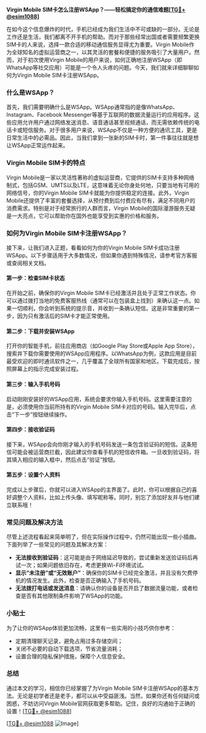 **Virgin Mobile SIM卡怎么注册WSApp？——轻松搞定你的通信难题[[TG💪+ @esim1088](https://t.me/s/esim1088)]**

在如今这个信息爆炸的时代，手机已经成为我们生活中不可或缺的一部分。无论是工作还是生活，我们都离不开手机的帮助。而对于那些经常出国或者需要频繁更换SIM卡的人来说，选择一款合适的移动通信服务显得尤为重要。Virgin Mobile作为全球知名的虚拟运营商之一，以其灵活的套餐和便捷的服务吸引了大量用户。然而，对于初次使用Virgin Mobile的用户来说，如何正确地注册WSApp（即WhatsApp等社交应用）可能是一个令人头疼的问题。今天，我们就来详细聊聊如何为Virgin Mobile SIM卡注册WSApp。

### 什么是WSApp？

首先，我们需要明确什么是WSApp。WSApp通常指的是像WhatsApp、Instagram、Facebook Messenger等基于互联网的数据流量运行的应用程序。这些应用允许用户通过网络发送消息、语音通话甚至视频通话，而无需依赖传统的电话卡或短信服务。对于很多用户来说，WSApp不仅是一种方便的通讯工具，更是日常生活中的必需品。因此，当我们拿到一张新的SIM卡时，第一件事往往就是想让WSApp正常运作起来。

### Virgin Mobile SIM卡的特点

Virgin Mobile是一家以灵活性著称的虚拟运营商，它提供的SIM卡支持多种网络制式，包括GSM、UMTS以及LTE，这意味着无论你身处何地，只要当地有可用的网络信号，你的Virgin Mobile SIM卡就能为你提供稳定的连接。此外，Virgin Mobile还提供了丰富的套餐选择，从预付费到后付费应有尽有，满足不同用户的消费需求。特别是对于经常旅行的人群而言，Virgin Mobile的国际漫游服务无疑是一大亮点，它可以帮助你在国外也能享受到实惠的价格和服务。

### 如何为Virgin Mobile SIM卡注册WSApp？

接下来，让我们进入正题，看看如何为你的Virgin Mobile SIM卡成功注册WSApp。以下步骤适用于大多数情况，但如果你遇到特殊情况，请参考官方客服或查阅相关文档。

#### 第一步：检查SIM卡状态

在开始之前，确保你的Virgin Mobile SIM卡已经激活并且处于正常工作状态。你可以通过拨打当地的免费客服热线（通常可以在包装盒上找到）来确认这一点。如果一切顺利，你会听到系统的提示音，并收到一条确认短信。这是非常重要的第一步，因为只有激活后的SIM卡才能正常使用。

#### 第二步：下载并安装WSApp

打开你的智能手机，前往应用商店（如Google Play Store或Apple App Store），搜索并下载你需要使用的WSApp应用程序。以WhatsApp为例，这款应用是目前最受欢迎的即时通讯软件之一，几乎覆盖了全球所有国家和地区。下载完成后，按照屏幕上的指示完成安装过程。

#### 第三步：输入手机号码

启动刚刚安装好的WSApp应用，系统会要求你输入手机号码。这里需要注意的是，必须使用你当前所持有的Virgin Mobile SIM卡对应的号码。输入完毕后，点击“下一步”按钮继续操作。

#### 第四步：接收验证码

接下来，WSApp会向你刚才输入的手机号码发送一条包含验证码的短信。这条短信可能会被运营商拦截，因此建议你查看手机的短信收件箱。一旦收到验证码，将其填入相应的输入框中，然后点击“验证”按钮。

#### 第五步：设置个人资料

完成以上步骤后，你就可以进入WSApp的主界面了。此时，你可以根据自己的喜好调整个人资料，比如上传头像、填写昵称等。同时，别忘了添加好友并与他们建立联系哦！

### 常见问题及解决方法

尽管上述流程看起来简单明了，但在实际操作过程中，仍然可能出现一些小插曲。下面列举了一些常见的问题及其解决方案：

- **无法接收到验证码**：这可能是由于网络延迟导致的，尝试重新发送验证码后再试一次；如果问题依旧存在，考虑更换Wi-Fi环境试试。
- **显示“未注册”或“无效账户”**：确保你的SIM卡已经完全激活，并且没有欠费停机的情况发生。此外，检查是否正确输入了手机号码。
- **无法拨打电话或发送消息**：请确认你的设备是否开启了数据流量功能，或者检查是否有其他限制条件影响了WSApp的功能。

### 小贴士

为了让你的WSApp体验更加流畅，这里有一些实用的小技巧供你参考：
- 定期清理聊天记录，避免占用过多存储空间；
- 关闭不必要的自动下载选项，节省流量消耗；
- 设置合理的隐私保护措施，保障个人信息安全。

### 总结

通过本文的学习，相信你已经掌握了为Virgin Mobile SIM卡注册WSApp的基本方法。无论是初学者还是老手，都可以从中受益匪浅。当然，如果你还有任何疑问或困惑，不妨访问Virgin Mobile官网获取更多帮助。记住，良好的沟通始于正确的设置！[[TG💪+ @esim1088](https://t.me/s/esim1088)]

[[TG💪+ @esim1088](https://t.me/s/esim1088) ![Image](https://i.postimg.cc/4NQfJmqS/Snipaste-2025-05-13-00-14-12.png)]